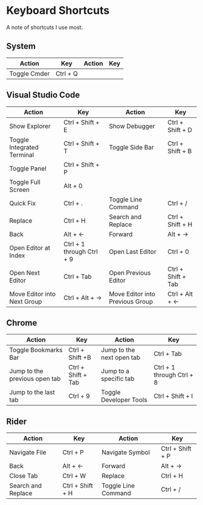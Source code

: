 # Keyboard Shortcuts
A note of shortcuts I use most.

## System
|Action                         |Key                       |Action                         |Key                       |
|-------------------------------|--------------------------|-------------------------------|--------------------------|
|Toggle Cmder                   |Ctrl + Q                  |


## Visual Studio Code
|Action                         |Key                       |Action                         |Key                       |
|-------------------------------|--------------------------|-------------------------------|--------------------------|
|Show Explorer                  |Ctrl + Shift + E          |Show Debugger                  |Ctrl + Shift + D          |
|Toggle Integrated Terminal     |Ctrl + Shift + T          |Toggle Side Bar                |Ctrl + Shift + B          |
|Toggle Panel                   |Ctrl + Shift + P          |
|Toggle Full Screen             |Alt + 0                   |
|Quick Fix                      |Ctrl + .                  |Toggle Line Command            |Ctrl + /                  |
|Replace                        |Ctrl + H                  |Search and Replace             |Ctrl + Shift + H          |
|Back                           |Alt + ←                   |Forward                        |Alt + →                   |
|Open Editor at Index           |Ctrl + 1 through Ctrl + 9 |Open Last Editor               |Ctrl + 0                  |
|Open Next Editor               |Ctrl + Tab                |Open Previous Editor           |Ctrl + Shift + Tab        |
|Move Editor into Next Group    |Ctrl + Alt + →            |Move Editor into Previous Group|Ctrl + Alt + ←            |

## Chrome
|Action                         |Key                       |Action                         |Key                       |
|-------------------------------|--------------------------|-------------------------------|--------------------------|
|Toggle Bookmarks Bar           |Ctrl + Shift +B           |Jump to the next open tab      |Ctrl + Tab                |
|Jump to the previous open tab  |Ctrl + Shift + Tab        |Jump to a specific tab         |Ctrl + 1 through Ctrl + 8 |
|Jump to the last tab           |Ctrl + 9                  |Toggle Developer Tools         |Ctrl + Shift + I          |

## Rider
|Action                         |Key                       |Action                         |Key                       |
|-------------------------------|--------------------------|-------------------------------|--------------------------|
|Navigate File                  |Ctrl + P                  |Navigate Symbol                |Ctrl + Shift + P          |
|Back                           |Alt + ←                   |Forward                        |Alt + →                   |
|Close Tab                      |Ctrl + W                  |Replace                        |Ctrl + H                  |
|Search and Replace             |Ctrl + Shift + H          |Toggle Line Command            |Ctrl + /                  |
